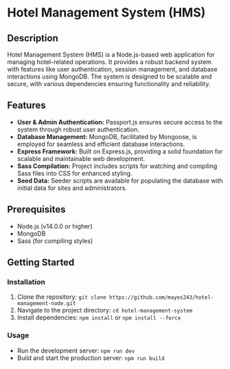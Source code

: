 # Hotel Management System (HMS)

## Description

Hotel Management System (HMS) is a Node.js-based web application for managing hotel-related operations. It provides a robust backend system with features like user authentication, session management, and database interactions using MongoDB. The system is designed to be scalable and secure, with various dependencies ensuring functionality and reliability.

## Features

- **User & Admin Authentication:** Passport.js ensures secure access to the system through robust user authentication.
- **Database Management:** MongoDB, facilitated by Mongoose, is employed for seamless and efficient database interactions.
- **Express Framework:** Built on Express.js, providing a solid foundation for scalable and maintainable web development.
- **Sass Compilation:** Project includes scripts for watching and compiling Sass files into CSS for enhanced styling.
- **Seed Data:** Seeder scripts are available for populating the database with initial data for sites and administrators.

## Prerequisites

- Node.js (v14.0.0 or higher)
- MongoDB
- Sass (for compiling styles)

## Getting Started

### Installation

1. Clone the repository: `git clone https://github.com/mayes243/hotel-management-node.git`
2. Navigate to the project directory: `cd hotel-management-system`
3. Install dependencies: `npm install` or `npm install --force`

### Usage

- Run the development server: `npm run dev`
- Build and start the production server: `npm run build`
